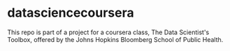 datasciencecoursera
===================

This repo is part of a project for a coursera class, The Data Scientist's Toolbox, offered by the Johns Hopkins Bloomberg School of Public Health.
